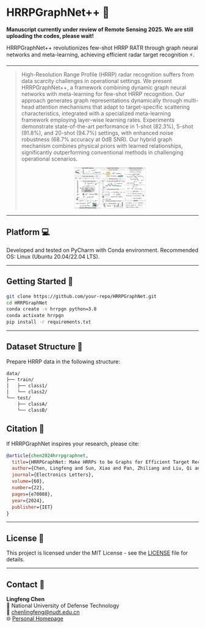 

# HRRPGraphNet++ :satellite: 
**Manuscript currently under review of Remote Sensing 2025. We are still uploading the codes, please wait!**

HRRPGraphNet++ revolutionizes few-shot HRRP RATR through graph neural networks and meta-learning, achieving efficient radar target recognition :zap:.

---

> High-Resolution Range Profile (HRRP) radar recognition suffers from data scarcity challenges in operational settings. We present HRRPGraphNet++, a framework combining dynamic graph neural networks with meta-learning for few-shot HRRP recognition. Our approach generates graph representations dynamically through multi-head attention mechanisms that adapt to target-specific scattering characteristics, integrated with a specialized meta-learning framework employing layer-wise learning rates. Experiments demonstrate state-of-the-art performance in 1-shot (82.3%), 5-shot (91.8%), and 20-shot (94.7%) settings, with enhanced noise robustness (68.7% accuracy at 0dB SNR). Our hybrid graph mechanism combines physical priors with learned relationships, significantly outperforming conventional methods in challenging operational scenarios.
><p align="center">
  > <img src="./architecture.jpg" width="40%">
</p>

---

## Platform :computer: 
Developed and tested on PyCharm with Conda environment. Recommended OS: Linux (Ubuntu 20.04/22.04 LTS).

---

## Getting Started :rocket:
```bash
git clone https://github.com/your-repo/HRRPGraphNet.git
cd HRRPGraphNet
conda create -n hrrpgn python=3.8
conda activate hrrpgn
pip install -r requirements.txt
```

---

## Dataset Structure :file_folder: 
Prepare HRRP data in the following structure:
```
data/
├── train/
│   ├── class1/
│   └── class2/
└── test/
    ├── classA/
    └── classB/
```

## Citation :blue_book:
If HRRPGraphNet inspires your research, please cite:
```bibtex
@article{chen2024hrrpgraphnet,
  title={HRRPGraphNet: Make HRRPs to be Graphs for Efficient Target Recognition},
  author={Chen, Lingfeng and Sun, Xiao and Pan, Zhiliang and Liu, Qi and Wang, Zehao and Su, Xiaolong and Liu, Zhen and Hu, Panhe},
  journal={Electronics Letters},
  volume={60},
  number={22},
  pages={e70088},
  year={2024},
  publisher={IET}
}
```

---

## License :scroll:
This project is licensed under the MIT License - see the [LICENSE](LICENSE) file for details.

---

## Contact :e-mail:
**Lingfeng Chen**  
:office: National University of Defense Technology  
:email: [chenlingfeng@nudt.edu.cn](mailto:chenlingfeng@nudt.edu.cn)  
:globe_with_meridians: [Personal Homepage](http://lingfengchen.cn/)  
